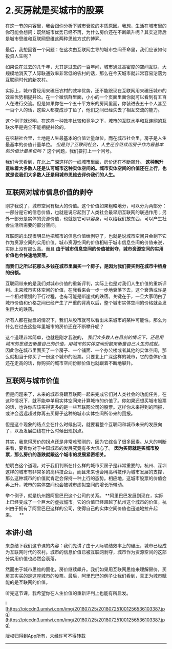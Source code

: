 # 2.买房就是买城市的股票

在这一节的内容里，我会跟你分析下城市衰败的本质原因。我想，生活在城市里的你可能会想问：既然城市优势已经不再，为什么房价还在不断飙升呢？其实这背后是城市思维和互联网思维这两种思维方式的博弈。

最后，我想回答一个问题：在这次由互联网主导的城市空间革命里，我们应该如何投资人生呢？

如果说在过去的几千年，尤其是过去的一百年间，城市通过高密度的空间互联，大规模地消灭了人际联通效率非常低的农村的话，那么在今天城市就非常容易沦落为互联网时代的新农村。

实际上，城市曾经用来碾压农村的效率优势，还不能跟现在互联网用来碾压城市的效率优势相提并论。在一个微信群里面，小小的一个页面里面你就可以看到有五百人在进行交流。但是如果你在一个五十平方米的房间里面，你装进去五十个人甚至一百个人的话，这些人都变成沙丁鱼了，他们之间已经失去了相互交流的能力。

这个例子就说明，在这样一种效率比较和竞争之下，城市的互联水平和互连网的互联水平是完全不能相提并论的。

在农耕社会里，土地是人生最基本的价值计量单位。而在城市社会里，房子是人生最基本的价值计量单位。 *但是到了互联网社会，人生还会继续用房子作为最基本的价值计量单位吗？* 这个问题，我们要打上一个问号。

我们今天看到，在北上广深这样的一线城市里面，房价还在不断飙升。 **这种飙升意味着大多数人还是认可城市这种实体空间的。城市实体空间的价值还在上行，也就是说我们大多数人还是用城市思维去评价我们的人生。**     

## 互联网对城市信息价值的剥夺

刚才我说了，城市空间有极大的价值。这个价值如果粗略地分，可以分为两部分：一部分是它的信息价值，也就是说它起到了人类社会最早期互联网的联通作用；另外一部分是实体的资源价值，也就是它可以容身，可以给我们放东西，可以产生社会生活所需要的部分空间。

互联网的出现很明显地把城市的信息价值给剥夺了，也就是说城市空间只会剩下它作为资源空间的实用价值。城市资源空间的价值相较于城市信息空间的价值来说，实际上没有那么高。而且 **由于城市信息空间的价值被剥夺，城市资源空间的实用价值也会快速地衰落。**

 **而我们之所以花那么多钱在城市里面买一个房子，是因为我们要买到在城市中栖身的份额。**

互联网带来的是我们对城市价值的重新评判，实际上也是对我们人生价值的重新评判。未来城市实体空间的价值，在我看来会一步一步地衰落下去，这个衰落或许是一个相对缓慢的下行过程，也有可能是断崖式的跌落。关键在于，一旦大家明白了城市价值和价格之间已经产生了严重的背离以后，整个城市实体空间的价格就会发生巨大的跌落。

所有人都在抛盘的情况下，我们从股市就可以看出未来城市的某种可能性。那么为什么在过去这些年里城市的房价还在不断攀升呢？

这个道理非常简单，也就是刚才我说的， *我们大多数人在目前的情况下，还是用城市的思维去衡量自己的价值，用城市的实体空间份额来衡量自己人生的成就。* 因此你在城市里面买了一个房子、一个铺面、一个办公楼或者其他的实体空间，那么就相当于你买了一份这个城市的股票。只要北上广深这样的城市，它的总体价值还在走高的话，你购买的城市空间份额价值也就跟着不断地攀升。    

## 互联网与城市价值

但是问题来了，未来的城市将跟互联网一起来完成它们对人类社会的功能任务。在这种情况下，就不能单单用实体空间来计算城市的价值了。你如果还想买城市股票的话，也许你应该买得更多的是一些互联网公司的股票。这样你未来得到的回报，或许会远远超过你再去买房子这种的城市实体空间所带来的回报。

但是这个现象的结点会在什么时候出现，就要看整个互联网和城市未来的发展向了，以及发展曲线在什么时候出现拐点。

其实，我觉得房价的拐点还是非常难预测的，因为它综合了很多因素。从大的判断来看，要看你对于中国城市的发展究竟有多大信心了。 **因为买房就是买城市股票，那么房价的涨跌就跟这个城市的发展紧密相关。**

想明白这个道理，对于我们判断在什么样的城市买房子是非常重要的。杭州、深圳这样的城市有非常多的高科技企业，而且未来也会用高科技作为城市发展的支撑，那么这种城市的价值就肯定会保持一种上行的态势。相应地，这城市股票的价值会再上升，城市的实体空间也会被城市虚拟空间的增长所带动。

举个例子，就是杭州跟阿里巴巴这个公司的关系。 **阿里巴巴发展到现在，实际上已经变成了一个巨大的虚拟城市。它的价值已经超越了杭州这个城市的价值。杭州由于拥有了阿里巴巴这样的公司，使得自己的实体空间价值也迅速地拉升起来。    **

## 本讲小结

来总结下我们这节课的内容：我们先讲了由于人际联结效率上的碾压，城市已经成为互联网时代的农村。城市的信息价值已被互联网剥夺，城市作为资源空间的这部分实用价值也必然会衰落。

然而由于城市思维的固化，房价继续飙升。我们如果用互联网思维来理解房价，买房其实买的是这座城市的股票。最后，阿里巴巴的例子让我们看到，真正为城市赋能的是互联网的价值。

听完这节课，我希望你在人生价值的重新评判上也能有所启发。

![https://piccdn3.umiwi.com/img/201807/25/201807251001256536103387.jpg](https://piccdn3.umiwi.com/img/201807/25/201807251001256536103387.jpg)

版权归得到App所有，未经许可不得转载    

---
